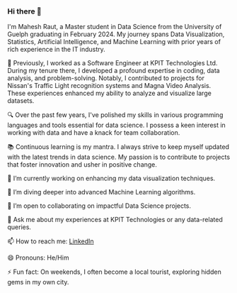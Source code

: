 ### Hi there 👋

I'm Mahesh Raut, a Master student in Data Science from the University of Guelph graduating in February 2024. My journey spans Data Visualization, Statistics, Artificial Intelligence, and Machine Learning with prior years of rich experience in the IT industry.

🏢 Previously, I worked as a Software Engineer at KPIT Technologies Ltd. During my tenure there, I developed a profound expertise in coding, data analysis, and problem-solving. Notably, I contributed to projects for Nissan's Traffic Light recognition systems and Magna Video Analysis. These experiences enhanced my ability to analyze and visualize large datasets.

🔍 Over the past few years, I've polished my skills in various programming languages and tools essential for data science. I possess a keen interest in working with data and have a knack for team collaboration.

📚 Continuous learning is my mantra. I always strive to keep myself updated with the latest trends in data science. My passion is to contribute to projects that foster innovation and usher in positive change.

🔭 I’m currently working on enhancing my data visualization techniques.

🌱 I’m diving deeper into advanced Machine Learning algorithms.

👯 I’m open to collaborating on impactful Data Science projects.

💬 Ask me about my experiences at KPIT Technologies or any data-related queries.

📫 How to reach me: [LinkedIn](https://www.linkedin.com/in/mahesh-raut)

😄 Pronouns: He/Him

⚡ Fun fact: On weekends, I often become a local tourist, exploring hidden gems in my own city.
